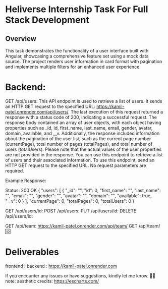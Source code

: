 # Heliverse Internship Task For Full Stack Development

## Overview
This task demonstrates the functionality of a user interface built with Angular, showcasing a comprehensive feature set using a mock data source. The project renders user information in card format with pagination and implements multiple filters for an enhanced user experience.



# Backend:



GET /api/users: 
This API endpoint is used to retrieve a list of users. It sends an HTTP GET request to the specified URL: https://kamil-patel.onrender.com/api/users/.
The last execution of this request returned a response with a status code of 200, indicating a successful request. The response body contained an array of user objects, with each object having properties such as _id, id, first_name, last_name, email, gender, avatar, domain, available, and __v. 
Additionally, the response included information about the pagination of the user list, such as the current page number (currentPage), total number of pages (totalPages), and total number of users (totalUsers).
Please note that the actual values of the user properties are not provided in the response. You can use this endpoint to retrieve a list of users and their associated information.
To use this endpoint, send an HTTP GET request to the specified URL. No request parameters are required.

Example Response:

Status: 200 OK
{
    "users": [
        {
            "_id": "",
            "id": 0,
            "first_name": "",
            "last_name": "",
            "email": "",
            "gender": "",
            "avatar": "",
            "domain": "",
            "available": true,
            "__v": 0
        }
    ],
    "currentPage": 0,
    "totalPages": 0,
    "totalUsers": 0
}

GET /api/users/id: 
POST /api/users:
PUT /api/users/id: 
DELETE /api/users/id: 

GET /api/team: https://kamil-patel.onrender.com/api/team/
GET /api/team/:id: 

# Deliverables
frontend : 
backend : https://kamil-patel.onrender.com




 If you encounter any issues or have suggestions, kindly let me know.
 🚀✨
note: aesthetic credits: https://escharts.com/
